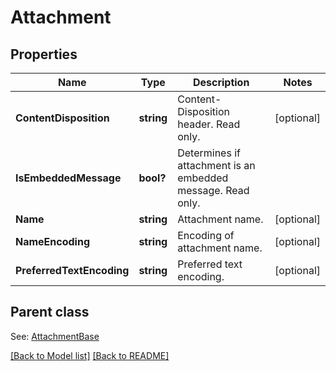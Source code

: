 # Attachment
## Properties
Name | Type | Description | Notes
------------ | ------------- | ------------- | -------------
**ContentDisposition** | **string** | Content-Disposition header. Read only.              | [optional] 
**IsEmbeddedMessage** | **bool?** | Determines if attachment is an embedded message. Read only.              | 
**Name** | **string** | Attachment name.              | [optional] 
**NameEncoding** | **string** | Encoding of attachment name.              | [optional] 
**PreferredTextEncoding** | **string** | Preferred text encoding.              | [optional] 

## Parent class

See: [AttachmentBase](AttachmentBase.md)

[[Back to Model list]](Models.md) [[Back to README]](README.md)

